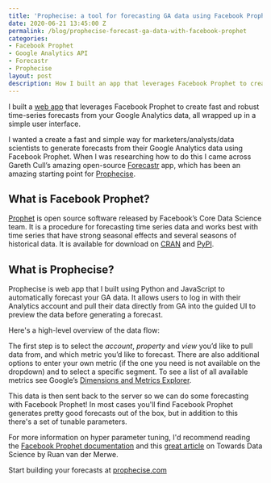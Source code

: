 ```yaml
---
title: 'Prophecise: a tool for forecasting GA data using Facebook Prophet'
date: 2020-06-21 13:45:00 Z
permalink: /blog/prophecise-forecast-ga-data-with-facebook-prophet
categories:
- Facebook Prophet
- Google Analytics API
- Forecastr
- Prophecise
layout: post
description: How I built an app that leverages Facebook Prophet to create fast and robust time-series forecasts from your Google Analytics data
---
```


I built a [web app](https://prophecise.com) that leverages Facebook Prophet to create fast and robust time-series forecasts from your Google Analytics data, all wrapped up in a simple user interface.

<amp-img src="/assets/images/screely-1592742794169.png" width="929" height="510" layout="responsive"></amp-img>

I wanted a create a fast and simple way for marketers/analysts/data scientists to generate forecasts from their Google Analytics data using Facebook Prophet. When I was researching how to do this I came across Gareth Cull’s amazing open-source [Forecastr](https://github.com/garethcull/forecastr) app, which has been an amazing starting point for [Prophecise](https://prophecise.com).

## What is Facebook Prophet?

[Prophet](https://facebook.github.io/prophet/) is open source software released by Facebook’s Core Data Science team. It is a procedure for forecasting time series data and works best with time series that have strong seasonal effects and several seasons of historical data. It is available for download on [CRAN](https://cran.r-project.org/package=prophet) and [PyPI](https://pypi.python.org/pypi/fbprophet/).

## What is Prophecise?

Prophecise is web app that I built using Python and JavaScript to automatically forecast your GA data. It allows users to log in with their Analytics account and pull their data directly from GA into the guided UI to preview the data before generating a forecast.

Here's a high-level overview of the data flow:

<amp-img src="/assets/images/prophecise-data-flow.jpg" width="1280" height="582" layout="responsive"></amp-img>

The first step is to select the *account*, *property* and *view* you’d like to pull data from, and which metric you’d like to forecast. There are also additional options to enter your own metric (if the one you need is not available on the dropdown) and to select a specific segment. To see a list of all available metrics see Google’s [Dimensions and Metrics Explorer](https://ga-dev-tools.appspot.com/dimensions-metrics-explorer/).

<amp-img src="/assets/images/prophecise-ga-data.jpg" width="963" height="608" layout="responsive"></amp-img>

This data is then sent back to the server so we can do some forecasting with Facebook Prophet! In most cases you'll find Facebook Prophet generates pretty good forecasts out of the box, but in addition to this there's a set of tunable parameters.

<amp-img src="/assets/images/prophecise-tunable.jpg" width="896" height="481" layout="responsive"></amp-img>

For more information on hyper parameter tuning, I'd recommend reading the [Facebook Prophet documentation](https://facebook.github.io/prophet/) and this [great article](https://towardsdatascience.com/implementing-facebook-prophet-efficiently-c241305405a3) on Towards Data Science by Ruan van der Merwe.

Start building your forecasts at [prophecise.com](https://prophecise.com?utm_source=prophecise-post&utm_medium=my-blog)
